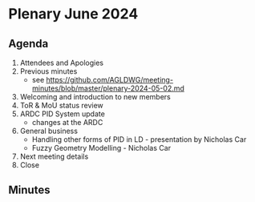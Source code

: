 # Plenary June 2024

## Agenda

1. Attendees and Apologies
2. Previous minutes
   * see <https://github.com/AGLDWG/meeting-minutes/blob/master/plenary-2024-05-02.md> 
3. Welcoming and introduction to new members
4. ToR & MoU status review
6. ARDC PID System update
   * changes at the ARDC
7. General business
   * Handling other forms of PID in LD - presentation by Nicholas Car
   * Fuzzy Geometry Modelling - Nicholas Car
9. Next meeting details
10. Close 

## Minutes 
